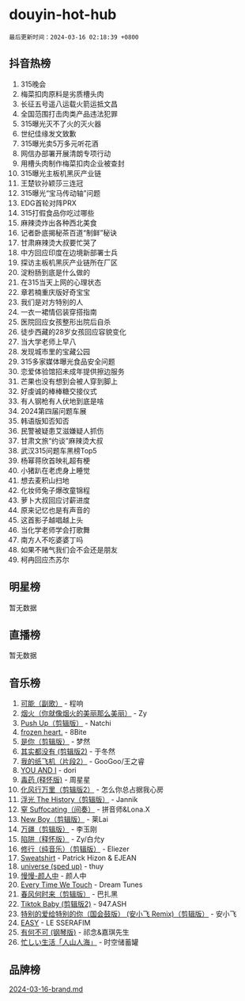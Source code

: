 # douyin-hot-hub

`最后更新时间：2024-03-16 02:18:39 +0800`

## 抖音热榜

1. 315晚会
1. 梅菜扣肉原料是劣质槽头肉
1. 长征五号遥八运载火箭运抵文昌
1. 全国范围打击肉类产品违法犯罪
1. 315曝光灭不了火的灭火器
1. 世纪佳缘发文致歉
1. 315曝光卖5万多元听花酒
1. 网信办部署开展清朗专项行动
1. 用槽头肉制作梅菜扣肉企业被查封
1. 315曝光主板机黑灰产业链
1. 王楚钦孙颖莎三连冠
1. 315曝光“宝马传动轴”问题
1. EDG首轮对阵PRX
1. 315打假食品你吃过哪些
1. 麻辣烫炸出各种西北美食
1. 记者卧底揭秘茶百道“制鲜”秘诀
1. 甘肃麻辣烫大叔要忙哭了
1. 中方回应印度在边境新部署士兵
1. 探访主板机黑灰产业链所在厂区
1. 淀粉肠到底是什么做的
1. 在315当天上网的心理状态
1. 章若楠重庆版好奇宝宝
1. 我们是对方特别的人
1. 一衣一裙情侣装穿搭指南
1. 医院回应女孩整形出院后自杀
1. 徒步西藏的28岁女孩回应容貌变化
1. 当大学老师上早八
1. 发现城市里的宝藏公园
1. 315多家媒体曝光食品安全问题
1. 恋爱体验馆招未成年提供擦边服务
1. 芒果也没有想到会被人穿到脚上
1. 好虔诚的棒棒糖交接仪式
1. 有人钢枪有人伏地到底是啥
1. 2024第四届问题车展
1. 韩语版知否知否
1. 民警被疑患艾滋嫌疑人抓伤
1. 甘肃文旅“约谈”麻辣烫大叔
1. 武汉315问题车黑榜Top5
1. 杨幂蒋欣首映礼超有梗
1. 小猪趴在老虎身上睡觉
1. 想去麦积山扫地
1. 化妆师兔子爆改童锦程
1. 萝卜大叔回应讨薪进度
1. 原来记忆也是有声音的
1. 这首影子越唱越上头
1. 当化学老师学会打歌舞
1. 南方人不吃婆婆丁吗
1. 如果不赌气我们会不会还是朋友
1. 柯冉回应杰苏尔

## 明星榜

暂无数据

## 直播榜

暂无数据

## 音乐榜

1. [可能（副歌）](https://sf6-cdn-tos.douyinstatic.com/obj/tos-cn-ve-2774/cde1731888894259b333569393c2fb51) - 程响
1. [烟火（你就像烟火的美丽那么美丽）](https://sf5-hl-cdn-tos.douyinstatic.com/obj/tos-cn-ve-2774/oAO9ggQMdM8D1dpPfLvFaVQw0xXeWzFweHCR9A) - Zy
1. [Push Up（剪辑版）](https://sf5-hl-cdn-tos.douyinstatic.com/obj/tos-cn-ve-2774/oUZ8lAerCPgMmOQlO6CfhjyIIBRt81GjNgzqt4) - Natchi
1. [frozen heart.](https://sf5-hl-cdn-tos.douyinstatic.com/obj/tos-cn-ve-2774/oIIWJfyjIACZA9zQMtnJ6hQQhFC4vhCupoRBsO) - 8Bite
1. [是你（剪辑版）](https://sf6-cdn-tos.douyinstatic.com/obj/tos-cn-ve-2774/46019dae783c4c969944217fe1cfafc4) - 梦然
1. [其实都没有 (剪辑版2)](https://sf5-hl-cdn-tos.douyinstatic.com/obj/tos-cn-ve-2774/oEBNQenHZtBhxYjGgUDQk0BCHTigQafgFlbQ7k) - 于冬然
1. [我的纸飞机（片段2）](https://sf6-cdn-tos.douyinstatic.com/obj/tos-cn-ve-2774/oM2ZrKcg2CD5AeRB2gkeXOFB1IxAGJdZPazYHf) - GooGoo/王之睿
1. [YOU AND I](https://sf6-cdn-tos.douyinstatic.com/obj/tos-cn-ve-2774/owHneC9pQaAQy2eFQdrfDbsugDhXJYFWBDZzAH) - dori
1. [毒药 (释怀版)](https://sf5-hl-cdn-tos.douyinstatic.com/obj/tos-cn-ve-2774/oYILMEAzspdZBIzy4frJNB8ZHPHWAhiwowd4Ad) - 周星星
1. [化风行万里（剪辑版2）](https://sf5-hl-cdn-tos.douyinstatic.com/obj/tos-cn-ve-2774/oEWQJsIQhzBfrhMgczsZDgNaiFzvgAwMHPtyTB) - 怎么你总占据我心房
1. [浮光 The History（剪辑版）](https://sf6-cdn-tos.douyinstatic.com/obj/tos-cn-ve-2774/oIkABGgUD0nCgDneOBBKSj79UBoAZtQjIi3fbl) - Jannik
1. [窒 Suffocating（间奏）](https://sf5-hl-cdn-tos.douyinstatic.com/obj/tos-cn-ve-2774/oUtBYAhssQz2sxQrNTY6fxtgNBhJ1yMWh7IlWS) - 拼音师&Lona.X
1. [New Boy（剪辑版）](https://sf6-cdn-tos.douyinstatic.com/obj/tos-cn-ve-2774/oAozkaGFcPxBerw7nBQfYf8z6CgCZAblDka2cl) - 莱Lai
1. [万疆（剪辑版）](https://sf6-cdn-tos.douyinstatic.com/obj/tos-cn-ve-2774/ooG7oVgFlDTelKCjCsTTobQvbdtj1BBQXnfZd8) - 李玉刚
1. [陷阱（释怀版）](https://sf3-cdn-tos.douyinstatic.com/obj/tos-cn-ve-2774/oE8C21LeZrzKLDFfQYgMzx4GAIHageG5IzayY7) - Zy/白允y
1. [修行（纯音乐）（剪辑版）](https://sf6-cdn-tos.douyinstatic.com/obj/tos-cn-ve-2774/oconjmgByUNptBMJQHMAjSTCDeDxaSDQxgbeZk) - Eliezer
1. [Sweatshirt](https://sf6-cdn-tos.douyinstatic.com/obj/tos-cn-ve-2774/oIljDAEhoLZWOUjICBfkC4Uzg1QB1BFgNfItyL) - Patrick Hizon & EJEAN
1. [universe (sped up)](https://sf5-hl-cdn-tos.douyinstatic.com/obj/tos-cn-ve-2774/oIQnurQLDCsdYeegkM4CKuVb23MZBXtX6QB8bv) - thuy
1. [慢慢-颜人中](https://sf5-hl-cdn-tos.douyinstatic.com/obj/tos-cn-ve-2774/ocjHNfBXdBxQNC8ZGAeoLMFTUgtBg8bkExunDC) - 颜人中
1. [Every Time We Touch](https://sf5-hl-cdn-tos.douyinstatic.com/obj/tos-cn-ve-2774/ogN6lUKQeBBfEVhIOMikG1CcJjugxk1tztZyhP) - Dream Tunes
1. [春风何时来（剪辑版）](https://sf6-cdn-tos.douyinstatic.com/obj/tos-cn-ve-2774/owVZktEaoxHvc3Qbtf20XZgIDfCsFBLavBTl1M) - 巴扎黑
1. [Tiktok Baby (剪辑版2)](https://sf3-cdn-tos.douyinstatic.com/obj/tos-cn-ve-2774/409234e9be76489d9e51cf47453104f6) - 947.ASH
1. [特别的爱给特别的你（国会鼓版） (安小飞 Remix)（剪辑版）](https://sf5-hl-cdn-tos.douyinstatic.com/obj/tos-cn-ve-2774/5d58984f252449de868a9b52f362d751) - 安小飞
1. [EASY](https://sf5-hl-cdn-tos.douyinstatic.com/obj/tos-cn-ve-2774/o0YWmCNo0QdVFEYlu0FfBBgNSie9S0Q5ZqDltv) - LE SSERAFIM
1. [有何不可 (钢琴版)](https://sf5-hl-cdn-tos.douyinstatic.com/obj/tos-cn-ve-2774/7bee6314dd404650b8923035b853e5ee) - 祁念&嘉琪先生
1. [忙しい生活「人山人海」](https://sf5-hl-cdn-tos.douyinstatic.com/obj/tos-cn-ve-2774/85e45ba5b18b40789757286816d99665) - 时空储蓄罐

## 品牌榜

[2024-03-16-brand.md](2024-03-16-brand.md)
